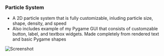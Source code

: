 ### Particle System
- A 2D particle system that is fully customizable, inluding particle size, shape, density, and speed
- Also includes example of my Pygame GUI that consists of customzable button, label, and textbox widgets. Made completely from rendered text and basic Pygame shapes

![Screenshot](https://imgur.com/a/kYRRA8k)

